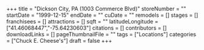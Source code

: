 +++
title = "Dickson City, PA (1003 Commerce Blvd)"
storeNumber = ""
startDate = "1999-12-15"
endDate = ""
cuDate = ""
remodels = []
stages = []
franchisees = []
attractions = []
sqft = ""
latitudeLongitude = ["41.46068447","-75.64230603"]
citations = []
contributors = []
downloadLinks = []
pageThumbnailFile = ""
tags = ["Locations"]
categories = ["Chuck E. Cheese's"]
draft = false
+++

